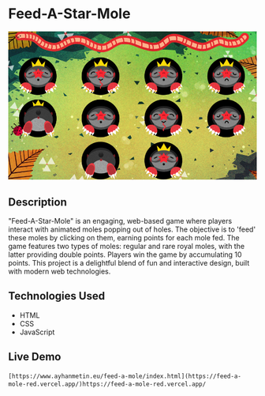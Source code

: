 # Feed-A-Star-Mole

![Feed-A-Star-Mole Cover](mole-cover.png)

## Description
"Feed-A-Star-Mole" is an engaging, web-based game where players interact with animated moles popping out of holes. The objective is to 'feed' these moles by clicking on them, earning points for each mole fed. The game features two types of moles: regular and rare royal moles, with the latter providing double points. Players win the game by accumulating 10 points. This project is a delightful blend of fun and interactive design, built with modern web technologies.

## Technologies Used
- HTML
- CSS
- JavaScript

## Live Demo

```
[https://www.ayhanmetin.eu/feed-a-mole/index.html](https://feed-a-mole-red.vercel.app/)https://feed-a-mole-red.vercel.app/
```


